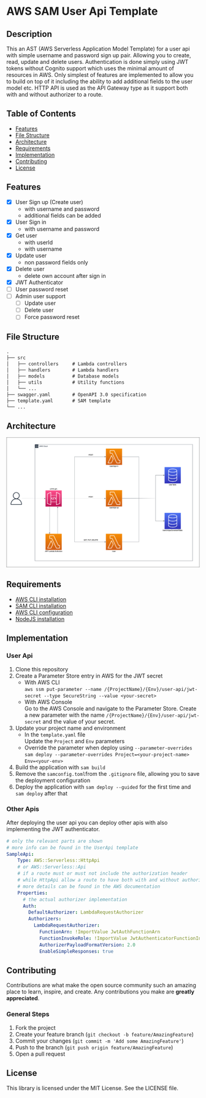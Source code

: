 # AWS SAM User Api Template

## Description
This an AST (AWS Serverless Application Model Template) for a user api with simple username and password sign up pair.
Allowing you to create, read, update and delete users.
Authentication is done simply using JWT tokens without Cognito support which uses the minimal amount of resources in AWS.
Only simplest of features are implemented to allow you to build on top of it including the ability to add additional fields to the user model etc.
HTTP API is used as the API Gateway type as it support both with and without authorizer to a route.

## Table of Contents
- [Features](#features)
- [File Structure](#file-structure)
- [Architecture](#architecture)
- [Requirements](#requirements)
- [Implementation](#implementation)
- [Contributing](#contributing)
- [License](#license)

## Features
- [x] User Sign up (Create user)
  - with username and password
  - additional fields can be added
- [x] User Sign in
  - with username and password 
- [x] Get user
  - with userId
  - with username
- [x] Update user
  - non password fields only
- [x] Delete user
  - delete own account after sign in
- [x] JWT Authenticator
- [ ] User password reset
- [ ] Admin user support
  - [ ] Update user
  - [ ] Delete user
  - [ ] Force password reset

## File Structure
```
.
├── src
│   ├── controllers     # Lambda controllers
│   ├── handlers        # Lambda handlers
│   ├── models          # Database models
│   ├── utils           # Utility functions
│   └── ...
├── swagger.yaml        # OpenAPI 3.0 specification
├── template.yaml       # SAM template
└── ...
```

## Architecture
![Architecture](./docs/architecture-diagram.png)

## Requirements
- [AWS CLI installation](https://docs.aws.amazon.com/cli/latest/userguide/cli-chap-install.html)
- [SAM CLI installation](https://docs.aws.amazon.com/serverless-application-model/latest/developerguide/serverless-sam-cli-install.html)
- [AWS CLI configuration](https://docs.aws.amazon.com/cli/latest/userguide/cli-chap-configure.html)
- [NodeJS installation](https://nodejs.org/en/download/)

## Implementation

### User Api
1. Clone this repository
2. Create a Parameter Store entry in AWS for the JWT secret
    - With AWS CLI
      <br>
      `aws ssm put-parameter --name /{ProjectName}/{Env}/user-api/jwt-secret --type SecureString --value <your-secret>`
    - With AWS Console
      <br>
      Go to the AWS Console and navigate to the Parameter Store. Create a new parameter with the name `/{ProjectName}/{Env}/user-api/jwt-secret` and the value of your secret.
3. Update your project name and environment
   - In the `template.yaml` file
     <br>
     Update the `Project` and `Env` parameters
   - Override the parameter when deploy using `--parameter-overrides`
     <br>
     `sam deploy --parameter-overrides Project=<your-project-name> Env=<your-env>`
4. Build the application with `sam build`
5. Remove the `samconfig.toml`from the `.gitignore` file, allowing you to save the deployment configuration
6. Deploy the application with `sam deploy --guided` for the first time and `sam deploy` after that

### Other Apis
After deploying the user api you can deploy other apis with also implementing the JWT authenticator.
```yaml
# only the relevant parts are shown
# more info can be found in the UserApi template
SampleApi:
    Type: AWS::Serverless::HttpApi
    # or AWS::Serverless::Api 
    # if a route must or must not include the authorization header
    # while HttpApi allow a route to have both with and without authorization
    # more details can be found in the AWS documentation
    Properties:
      # the actual authorizer implementation
      Auth:
        DefaultAuthorizer: LambdaRequestAuthorizer
        Authorizers:
          LambdaRequestAuthorizer:
            FunctionArn: !ImportValue JwtAuthFunctionArn
            FunctionInvokeRole: !ImportValue JwtAuthenticatorFunctionInvokeRoleArn
            AuthorizerPayloadFormatVersion: 2.0
            EnableSimpleResponses: true
```

## Contributing
Contributions are what make the open source community such an amazing place to learn, inspire, and create. Any contributions you make are **greatly appreciated**.

### General Steps

1. Fork the project
2. Create your feature branch (`git checkout -b feature/AmazingFeature`)
3. Commit your changes (`git commit -m 'Add some AmazingFeature'`)
4. Push to the branch (`git push origin feature/AmazingFeature`)
5. Open a pull request

## License
This library is licensed under the MIT License. See the LICENSE file.